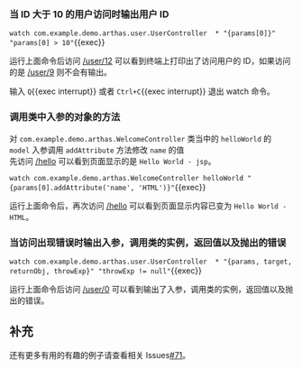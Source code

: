 ### 当 ID 大于 10 的用户访问时输出用户 ID

`watch com.example.demo.arthas.user.UserController  * "{params[0]}" "params[0] > 10"`{{exec}}

运行上面命令后访问 [/user/12]({{TRAFFIC_HOST1_80}}/user/12) 可以看到终端上打印出了访问用户的 ID，如果访问的是 [/user/9]({{TRAFFIC_HOST1_80}}/user/9) 则不会有输出。

输入 `Q`{{exec interrupt}} 或者 `Ctrl+C`{{exec interrupt}} 退出 watch 命令。

### 调用类中入参的对象的方法

对 `com.example.demo.arthas.WelcomeController` 类当中的 `helloWorld` 的 `model` 入参调用 `addAttribute` 方法修改 `name` 的值  
先访问 [/hello]({{TRAFFIC_HOST1_80}}/hello) 可以看到页面显示的是 `Hello World - jsp`。

`watch com.example.demo.arthas.WelcomeController helloWorld "{params[0].addAttribute('name', 'HTML')}"`{{exec}}

运行上面命令后，再次访问 [/hello]({{TRAFFIC_HOST1_80}}/hello) 可以看到页面显示内容已变为 `Hello World - HTML`。

### 当访问出现错误时输出入参，调用类的实例，返回值以及抛出的错误

`watch com.example.demo.arthas.user.UserController  * "{params, target, returnObj, throwExp}" "throwExp != null"`{{exec}}

运行上面命令后访问 [/user/0]({{TRAFFIC_HOST1_80}}/user/0) 可以看到输出了入参，调用类的实例，返回值以及抛出的错误。

## 补充

还有更多有用的有趣的例子请查看相关 Issues[#71](https://github.com/alibaba/arthas/issues/71)。